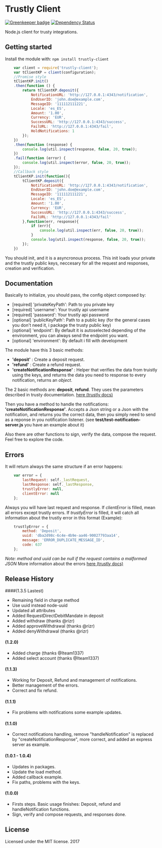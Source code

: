 # Trustly Client

[![Greenkeeper badge](https://badges.greenkeeper.io/danibram/trustly-client.svg)](https://greenkeeper.io/)
[![Dependency Status](https://david-dm.org/danibram/trustly-client.svg)](https://david-dm.org/danibram/trustly-client)

Node.js client for trusty integrations.


## Getting started

Install the module with: `npm install trustly-client`

```javascript
    var client = require('trustly-client');
    var tClientKP = client(configuration);
    //Promise style
    tClientKP.init()
    .then(function () {
        return tClientKP.deposit({
            NotificationURL: 'http://127.0.0.1:4343/notification',
            EndUserID: 'john.doe@example.com',
            MessageID: '111112111221',
            Locale: 'es_ES',
            Amount: '1.00',
            Currency: 'EUR',
            SuccessURL: 'http://127.0.0.1:4343/success',
            FailURL: 'http://127.0.0.1:4343/fail',
            HoldNotifications: 1
        });
    })
    .then(function (response) {
        console.log(util.inspect(response, false, 20, true));
    })
    .fail(function (error) {
        console.log(util.inspect(error, false, 20, true));
    });
    //Callback style
    tClientKP.init(function(){
        tClientKP.deposit({
            NotificationURL: 'http://127.0.0.1:4343/notification',
            EndUserID: 'john.doe@example.com',
            MessageID: '111112111221',
            Locale: 'es_ES',
            Amount: '1.00',
            Currency: 'EUR',
            SuccessURL: 'http://127.0.0.1:4343/success',
            FailURL: 'http://127.0.0.1:4343/fail'
        },function(err, response){
            if (err){
                console.log(util.inspect(err, false, 20, true));
            }
            console.log(util.inspect(response, false, 20, true));
        });
    })
```

You should init, and it is a asyncronous process. This init loads your private and the trustly public keys, neccesary for all the request and responses, creation and verification.

## Documentation

Basically to initialize, you should pass, the config object composed by:

- [required] 'privateKeyPath': Path to you private key
- [required] 'username': Your trustly api username
- [required] 'password': Your trustly api password
- [optional] 'publicKeyPath': Path to a public key (for the general cases you don't need it, i package the trusty public key)
- [optional] 'endpoint': By default it is autoselected depending of the environment, you can always send the endpoint you want.
- [optional] 'environment': By default i fill with development

The module have this 3 basic methods:

- **'deposit'** : Create a deposit request.
- **'refund'** : Create a refund request.
- **'createNotificationResponse'** : Helper that verifies the data from truistly using the keys, and returns the data you need to response to every notification, returns an *object*.

The 2 basic methods are: **deposit**, **refund**. They uses the parameters described in trusty documentation. [here (trustly docs)](https://trustly.com/en/developer/api#/introduction)

Then you have a method to handle the notifications: **'createNotificationResponse'**. Accepts a Json string or a Json with the notification, and returns you the correct data, then you simply need to send as a reponse in you notification listener. (see **test/test-notification-server.js** you have an example about it)

Also there are other functions to sign, verify the data, compose the request. Feel free to explore the code.

## Errors

It will return always the same structure if an error happens:
```javascript
    var error = {
        lastRequest: self._lastRequest,
        lastResponse: self._lastResponse,
        trustlyError: null,
        clientError: null
    };
```
Always you will have last request and response.
If *clientError* is filled, mean all errors except trustly errors.
If *trustlyError* is filled, it will catch all information about the trustly error in this format (Example):
```javascript
    trustlyError = {
        method: 'Deposit',
        uuid: 'dba2d98c-6c4e-4b9e-aa46-90027793aa14',
        message: 'ERROR_DUPLICATE_MESSAGE_ID',
        code: 637
    };
```
*Note: method and uuid can be null if the request contains a malformed JSON*
More information about the errors [here (trustly docs)](https://trustly.com/en/developer/api#/errormessages)

## Release History

####(1.3.5 Lastest)

- Remaining field in charge method
- Use uuid instead node-uuid
- Updated all attributes
- Added RequestDirectDebitMandate in deposit
- Added withdraw (thanks @rizr)
- Added approveWithdrawal (thanks @rizr)
- Added denyWithdrawal (thanks @rizr)

#### (1.2.0)

- Added charge (thanks @Iteam1337)
- Added select account (thanks @Iteam1337)

#### (1.1.3)

- Working for Deposit, Refund and management of notifications.
- Better management of the errors.
- Correct and fix refund.

#### (1.1.1)

- Fix problems with notifications some example updates.

#### (1.1.0)

- Correct notifications handling, remove "handleNotification" is replaced by "createNotificationResponse", more correct, and added an express server as example.

#### (1.0.1 - 1.0.4)

- Updates in packages.
- Update the load method.
- Added callback example.
- Fix paths, problems with the keys.

#### (1.0.0)

- Firsts steps. Basic usage finishes: Deposit, refund and handleNotification functions.
- Sign, verify and compose requests, and responses done.

## License

Licensed under the MIT license. 2017
